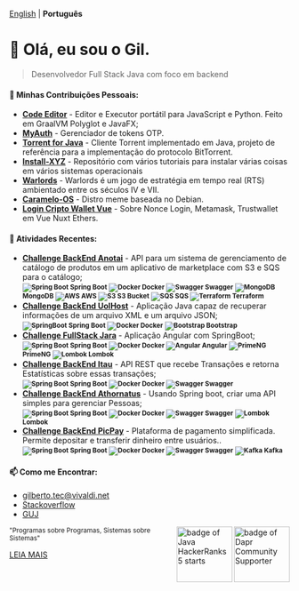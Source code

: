 [English](README.md) | __Português__

# 👋 Olá, eu sou o Gil.
> Desenvolvedor Full Stack Java com foco em backend

#### 💞️ Minhas Contribuições Pessoais:

-   [**Code Editor**](https://github.com/gilberto-009199/CodeEditor) - Editor e Executor portátil para JavaScript e Python. Feito em GraalVM Polyglot e JavaFX;
-   [**MyAuth**](https://github.com/gilberto-009199/myauth) - Gerenciador de tokens OTP.
-   [**Torrent for Java**](https://github.com/gilberto-009199/MyTorrent) - Cliente Torrent implementado em Java, projeto de referência para a implementação do protocolo BitTorrent.
-   [**Install-XYZ**](https://github.com/backend-br/como-instalar-xyz) - Repositório com vários tutoriais para instalar várias coisas em vários sistemas operacionais
-   [**Warlords**](https://github.com/warlords2) - Warlords é um jogo de estratégia em tempo real (RTS) ambientado entre os séculos IV e VII.
-   [**Caramelo-OS**](https://github.com/gilberto-009199/caramelo-OS) - Distro meme baseada no Debian.
-   [**Login Cripto Wallet Vue**](https://github.com/gilberto-009199/Login-Cripto-Wallet-Vue) - Sobre Nonce Login, Metamask, Trustwallet em Vue Nuxt Ethers.

#### 🌱 Atividades Recentes:

-   [**Challenge BackEnd Anotai**](https://github.com/gilberto-009199/desafio-anotai-backend-aws) - API para um sistema de gerenciamento de catálogo de produtos em um aplicativo de marketplace com S3 e SQS para o catálogo;
    <br/><small>
        <strong>![Spring Boot](https://filedn.com/l3HMwWFeFPE7q4xHdixbsqH/github.assets/spring16x16.svg) Spring Boot</strong>
        <strong>![Docker](https://filedn.com/l3HMwWFeFPE7q4xHdixbsqH/github.assets/docker16x16.svg) Docker</strong>
        <strong>![Swagger](https://filedn.com/l3HMwWFeFPE7q4xHdixbsqH/github.assets/swagger.svg) Swagger</strong>
        <strong>![MongoDB](https://filedn.com/l3HMwWFeFPE7q4xHdixbsqH/github.assets/mongodb.svg) MongoDB</strong>
        <strong>![AWS](https://filedn.com/l3HMwWFeFPE7q4xHdixbsqH/github.assets/cloud16x16.svg) AWS</strong>
        <strong>![S3](https://filedn.com/l3HMwWFeFPE7q4xHdixbsqH/github.assets/Arch_Amazon-Simple-Storage-Service_16.svg) S3 Bucket</strong>
        <strong>![SQS](https://filedn.com/l3HMwWFeFPE7q4xHdixbsqH/github.assets/Arch_Amazon-Simple-Queue-Service_16.svg) SQS </strong>
        <strong>![Terraform](https://filedn.com/l3HMwWFeFPE7q4xHdixbsqH/github.assets/terraform16x16.svg) Terraform</strong>
      </small>
-   [**Challenge BackEnd UolHost**](https://github.com/gilberto-009199/desafio-uolhost-backend) - Aplicação Java capaz de recuperar informações de um arquivo XML e um arquivo JSON;
    <br/><small>
        <strong>![SpringBoot](https://filedn.com/l3HMwWFeFPE7q4xHdixbsqH/github.assets/spring16x16.svg) Spring Boot</strong>
        <strong>![Docker](https://filedn.com/l3HMwWFeFPE7q4xHdixbsqH/github.assets/docker16x16.svg) Docker</strong>
        <strong>![Bootstrap](https://filedn.com/l3HMwWFeFPE7q4xHdixbsqH/github.assets/bootstrap.svg) Bootstrap</strong>
      </small>
-   [**Challenge FullStack Jara**](https://github.com/gilberto-009199/avaliacao-full-stack) - Aplicação Angular com SpringBoot;
    <br/><small>
        <strong>![Spring Boot](https://filedn.com/l3HMwWFeFPE7q4xHdixbsqH/github.assets/spring16x16.svg) Spring Boot</strong>
        <strong>![Docker](https://filedn.com/l3HMwWFeFPE7q4xHdixbsqH/github.assets/docker16x16.svg) Docker</strong>
        <strong>![Angular](https://filedn.com/l3HMwWFeFPE7q4xHdixbsqH/github.assets/angularjs.svg) Angular</strong>
        <strong>![PrimeNG](https://filedn.com/l3HMwWFeFPE7q4xHdixbsqH/github.assets/primeng.svg) PrimeNG</strong>
        <strong>![Lombok](https://filedn.com/l3HMwWFeFPE7q4xHdixbsqH/github.assets/lombok.svg) Lombok</strong>
      </small>
-   [**Challenge BackEnd Itau**](https://github.com/gilberto-009199/desafio-itau-backend) - API REST que recebe Transações e retorna Estatísticas sobre essas transações;
    <br/><small>
        <strong>![Spring Boot](https://filedn.com/l3HMwWFeFPE7q4xHdixbsqH/github.assets/spring16x16.svg) Spring Boot</strong>
        <strong>![Docker](https://filedn.com/l3HMwWFeFPE7q4xHdixbsqH/github.assets/docker16x16.svg) Docker</strong>
        <strong>![Swagger](https://filedn.com/l3HMwWFeFPE7q4xHdixbsqH/github.assets/swagger.svg) Swagger</strong>
      </small>
-   [**Challenge BackEnd Athornatus**](https://github.com/gilberto-009199/desafio-athornatus-backend) - Usando Spring boot, criar uma API simples para gerenciar Pessoas;
    <br/><small>
        <strong>![Spring Boot](https://filedn.com/l3HMwWFeFPE7q4xHdixbsqH/github.assets/spring16x16.svg) Spring Boot</strong>
        <strong>![Docker](https://filedn.com/l3HMwWFeFPE7q4xHdixbsqH/github.assets/docker16x16.svg) Docker</strong>
        <strong>![Swagger](https://filedn.com/l3HMwWFeFPE7q4xHdixbsqH/github.assets/swagger.svg) Swagger</strong>
        <strong>![Lombok](https://filedn.com/l3HMwWFeFPE7q4xHdixbsqH/github.assets/lombok.svg) Lombok</strong>
      </small>
-   [**Challenge BackEnd PicPay**](https://github.com/gilberto-009199/picpay-desafio-backend) - Plataforma de pagamento simplificada. Permite depositar e transferir dinheiro entre usuários..
    <br/><small>
        <strong>![Spring Boot](https://filedn.com/l3HMwWFeFPE7q4xHdixbsqH/github.assets/spring16x16.svg) Spring Boot</strong>
        <strong>![Docker](https://filedn.com/l3HMwWFeFPE7q4xHdixbsqH/github.assets/docker16x16.svg) Docker</strong>
        <strong>![Swagger](https://filedn.com/l3HMwWFeFPE7q4xHdixbsqH/github.assets/swagger.svg) Swagger</strong>
        <strong>![Kafka](https://filedn.com/l3HMwWFeFPE7q4xHdixbsqH/github.assets/kafka16x16.svg) Kafka</strong>
      </small>

#### 📫 Como me Encontrar:

-   [gilberto.tec@vivaldi.net](mailto:gilberto.tec@vivaldi.net)
-   [Stackoverflow](https://stackoverflow.com/users/12253435/gil)
-   [GUJ](https://www.guj.com.br/u/gil090199)
    <!-- - [Wikipedia](https://pt.wikipedia.org/wiki/Especial:Contribui%C3%A7%C3%B5es/Tel_front) -->

<!-- - [Leia Mais]() -->

[<img alt="badge of Dapr Community Supporter" align="right" width="100" height="100" src="https://assets.holopin.io/eyJidWNrZXQiOiJob2xvcGluLWFzc2V0cyIsImtleSI6ImFzc2V0cy9jbG80MmhnanIxOTg2ODBmbWs1ZGd6Y3dyOSIsImVkaXRzIjp7InJvdGF0ZSI6bnVsbH19">](https://www.holopin.io/@gilberto009199)

[<img alt="badge of Java HackerRanks 5 starts" align="right" width="100" height="100" src="https://github.com/user-attachments/assets/a2a523f6-1c89-442c-92e1-cbf240910479">](https://www.hackerrank.com/profile/gilberto_tec)

<small style="float: leaft;">"Programas sobre Programas, Sistemas sobre Sistemas"</small>

<a href="HISTORY_pt_BR.md"> LEIA MAIS </a>
